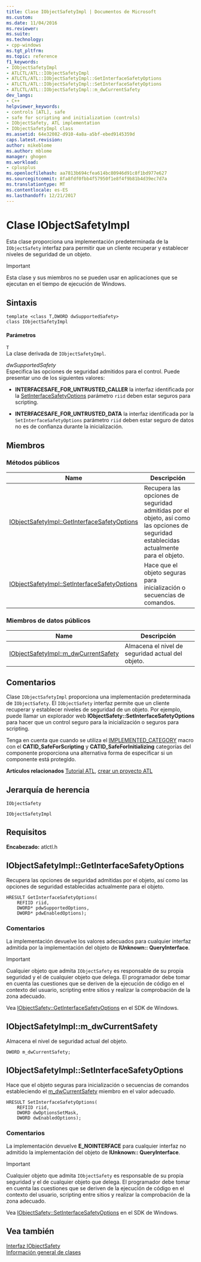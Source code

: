 ```yaml
---
title: Clase IObjectSafetyImpl | Documentos de Microsoft
ms.custom: 
ms.date: 11/04/2016
ms.reviewer: 
ms.suite: 
ms.technology:
- cpp-windows
ms.tgt_pltfrm: 
ms.topic: reference
f1_keywords:
- IObjectSafetyImpl
- ATLCTL/ATL::IObjectSafetyImpl
- ATLCTL/ATL::IObjectSafetyImpl::GetInterfaceSafetyOptions
- ATLCTL/ATL::IObjectSafetyImpl::SetInterfaceSafetyOptions
- ATLCTL/ATL::IObjectSafetyImpl::m_dwCurrentSafety
dev_langs:
- C++
helpviewer_keywords:
- controls [ATL], safe
- safe for scripting and initialization (controls)
- IObjectSafety, ATL implementation
- IObjectSafetyImpl class
ms.assetid: 64e32082-d910-4a8a-a5bf-ebed9145359d
caps.latest.revision: 
author: mikeblome
ms.author: mblome
manager: ghogen
ms.workload:
- cplusplus
ms.openlocfilehash: aa7813b694cfea614bc80946d91c8f1bd977e627
ms.sourcegitcommit: 8fa8fdf0fbb4f57950f1e8f4f9b81b4d39ec7d7a
ms.translationtype: MT
ms.contentlocale: es-ES
ms.lasthandoff: 12/21/2017
---
```

# <a name="iobjectsafetyimpl-class"></a>Clase IObjectSafetyImpl
Esta clase proporciona una implementación predeterminada de la `IObjectSafety` interfaz para permitir que un cliente recuperar y establecer niveles de seguridad de un objeto.  
  
> [!IMPORTANT]
>  Esta clase y sus miembros no se pueden usar en aplicaciones que se ejecutan en el tiempo de ejecución de Windows.  
  
## <a name="syntax"></a>Sintaxis  
  
```
template <class T,DWORD dwSupportedSafety>  
class IObjectSafetyImpl
```  
  
#### <a name="parameters"></a>Parámetros  
 `T`  
 La clase derivada de `IObjectSafetyImpl`.  
  
 *dwSupportedSafety*  
 Especifica las opciones de seguridad admitidos para el control. Puede presentar uno de los siguientes valores:  
  
- **INTERFACESAFE_FOR_UNTRUSTED_CALLER** la interfaz identificada por la [SetInterfaceSafetyOptions](#setinterfacesafetyoptions) parámetro `riid` deben estar seguros para scripting.  
  
- **INTERFACESAFE_FOR_UNTRUSTED_DATA** la interfaz identificada por la `SetInterfaceSafetyOptions` parámetro `riid` deben estar seguro de datos no es de confianza durante la inicialización.  
  
## <a name="members"></a>Miembros  
  
### <a name="public-methods"></a>Métodos públicos  
  
|Name|Descripción|  
|----------|-----------------|  
|[IObjectSafetyImpl::GetInterfaceSafetyOptions](#getinterfacesafetyoptions)|Recupera las opciones de seguridad admitidas por el objeto, así como las opciones de seguridad establecidas actualmente para el objeto.|  
|[IObjectSafetyImpl::SetInterfaceSafetyOptions](#setinterfacesafetyoptions)|Hace que el objeto seguras para inicialización o secuencias de comandos.|  
  
### <a name="public-data-members"></a>Miembros de datos públicos  
  
|Name|Descripción|  
|----------|-----------------|  
|[IObjectSafetyImpl::m_dwCurrentSafety](#m_dwcurrentsafety)|Almacena el nivel de seguridad actual del objeto.|  
  
## <a name="remarks"></a>Comentarios  
 Clase `IObjectSafetyImpl` proporciona una implementación predeterminada de `IObjectSafety`. El `IObjectSafety` interfaz permite que un cliente recuperar y establecer niveles de seguridad de un objeto. Por ejemplo, puede llamar un explorador web **IObjectSafety::SetInterfaceSafetyOptions** para hacer que un control seguro para la inicialización o seguros para scripting.  
  
 Tenga en cuenta que cuando se utiliza el [IMPLEMENTED_CATEGORY](category-macros.md#implemented_category) macro con el **CATID_SafeForScripting** y **CATID_SafeForInitializing** categorías del componente proporciona una alternativa forma de especificar si un componente está protegido.  
  
 **Artículos relacionados** [Tutorial ATL](../../atl/active-template-library-atl-tutorial.md), [crear un proyecto ATL](../../atl/reference/creating-an-atl-project.md)  
  
## <a name="inheritance-hierarchy"></a>Jerarquía de herencia  
 `IObjectSafety`  
  
 `IObjectSafetyImpl`  
  
## <a name="requirements"></a>Requisitos  
 **Encabezado:** atlctl.h  
  
##  <a name="getinterfacesafetyoptions"></a>IObjectSafetyImpl::GetInterfaceSafetyOptions  
 Recupera las opciones de seguridad admitidas por el objeto, así como las opciones de seguridad establecidas actualmente para el objeto.  
  
```
HRESULT GetInterfaceSafetyOptions(  
    REFIID riid,
    DWORD* pdwSupportedOptions,
    DWORD* pdwEnabledOptions);
```  
  
### <a name="remarks"></a>Comentarios  
 La implementación devuelve los valores adecuados para cualquier interfaz admitida por la implementación del objeto de **IUnknown:: QueryInterface**.  
  
> [!IMPORTANT]
>  Cualquier objeto que admita `IObjectSafety` es responsable de su propia seguridad y el de cualquier objeto que delega. El programador debe tomar en cuenta las cuestiones que se deriven de la ejecución de código en el contexto del usuario, scripting entre sitios y realizar la comprobación de la zona adecuado.  
  
 Vea [IObjectSafety::GetInterfaceSafetyOptions](https://msdn.microsoft.com/library/aa768223.aspx) en el SDK de Windows.  
  
##  <a name="m_dwcurrentsafety"></a>IObjectSafetyImpl::m_dwCurrentSafety  
 Almacena el nivel de seguridad actual del objeto.  
  
```
DWORD m_dwCurrentSafety;
```  
  
##  <a name="setinterfacesafetyoptions"></a>IObjectSafetyImpl::SetInterfaceSafetyOptions  
 Hace que el objeto seguras para inicialización o secuencias de comandos estableciendo el [m_dwCurrentSafety](#m_dwcurrentsafety) miembro en el valor adecuado.  
  
```
HRESULT SetInterfaceSafetyOptions(  
    REFIID riid,
    DWORD dwOptionsSetMask,
    DWORD dwEnabledOptions);
```  
  
### <a name="remarks"></a>Comentarios  
 La implementación devuelve **E_NOINTERFACE** para cualquier interfaz no admitido la implementación del objeto de **IUnknown:: QueryInterface**.  
  
> [!IMPORTANT]
>  Cualquier objeto que admita `IObjectSafety` es responsable de su propia seguridad y el de cualquier objeto que delega. El programador debe tomar en cuenta las cuestiones que se deriven de la ejecución de código en el contexto del usuario, scripting entre sitios y realizar la comprobación de la zona adecuado.  
  
 Vea [IObjectSafety::SetInterfaceSafetyOptions](https://msdn.microsoft.com/library/aa768225.aspx) en el SDK de Windows.  
  
## <a name="see-also"></a>Vea también  
 [Interfaz IObjectSafety](https://msdn.microsoft.com/library/aa768224.aspx)   
 [Información general de clases](../../atl/atl-class-overview.md)
